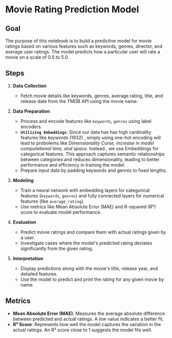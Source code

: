 # Movie Rating Prediction Model

## Goal
The purpose of this notebook is to build a predictive model for movie ratings based on various features such as keywords, genres, director, and average user ratings. 
The model predicts how a particular user will rate a movie on a scale of 0.5 to 5.0.

## Steps

1. **Data Collection**
   - Fetch movie details like keywords, genres, average rating, title, and release date from the TMDB API using the movie name.
   
2. **Data Preparation**
   - Process and encode features like `keywords`, `genres` using label encoders.
   - **`Utilizing Embeddings`**: Since our data has has high cardinality features like *keywords* (1932) , simply using one-hot encoding will lead to probolems like *Dimensionality Curse, increase in model computational time, and space*.
     Instead , we use Embeddings for categorical features. This approach captures semantic relationships between categories and reduces dimensionality, leading to better performance and efficiency in training the model.
   - Prepare input data by padding keywords and genres to fixed lengths.
   

3. **Modeling**
   - Train a neural network with embedding layers for categorical features (`keywords`, `genres`) and fully connected layers for numerical features (like `average_rating`).
   - Use metrics like Mean Absolute Error (MAE) and R-squared (R²) score to evaluate model performance.

4. **Evaluation**
   - Predict movie ratings and compare them with actual ratings given by a user.
   - Investigate cases where the model's predicted rating deviates significantly from the given rating.

5. **Interpretation**
   - Display predictions along with the movie's title, release year, and detailed features.
   - Use the model to predict and print the rating for any given movie by name.

## Metrics
- **Mean Absolute Error (MAE)**: Measures the average absolute difference between predicted and actual ratings. A low value indicates a better fit.
- **R² Score**: Represents how well the model captures the variation in the actual ratings. An R² score close to 1 suggests the model fits well.

